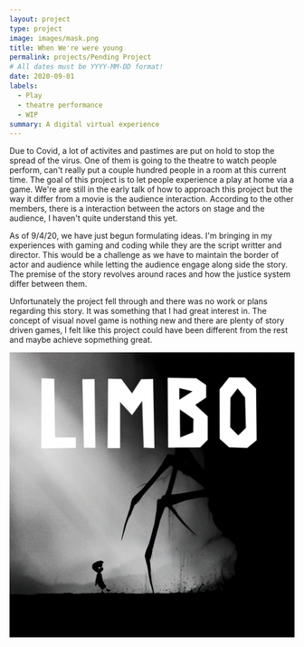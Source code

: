 ```yaml
---
layout: project
type: project
image: images/mask.png
title: When We're were young
permalink: projects/Pending Project
# All dates must be YYYY-MM-DD format!
date: 2020-09-01
labels:
  - Play
  - theatre performance
  - WIP
summary: A digital virtual experience 
---
```


Due to Covid, a lot of activites and pastimes are put on hold to stop the spread of the virus. One of them is going to the theatre to watch people perform, can't really put a couple hundred people in a room at this current time.
The goal of this project is to let people experience a play at home via a game. We're are still in the early talk of how to approach this project but the way it differ from a movie is the audience interaction. According to the other members, there is a interaction between the actors on stage and the audience, I haven't quite understand this yet.

As of 9/4/20, we have just begun formulating ideas. I'm bringing in my experiences with gaming and coding while they are the script writter and director. This would be a challenge as we have to maintain the border of actor and audience while letting the audience engage along side the story. The premise of the story revolves around races and how the justice system differ between them.

Unfortunately the project fell through and there was no work or plans regarding this story. It was something that I had great interest in. The concept of visual novel game is nothing new and there are plenty of story driven games, I felt like this project could have been different from the rest and maybe achieve sopmething great.

<div class="images">
  <img class="ui small image" src="../images/limbo.webp">
</div>
